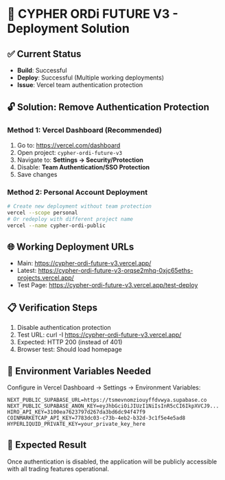 # 🚀 CYPHER ORDi FUTURE V3 - Deployment Solution

## ✅ Current Status
- **Build**: Successful 
- **Deploy**: Successful (Multiple working deployments)
- **Issue**: Vercel team authentication protection

## 🔓 Solution: Remove Authentication Protection

### Method 1: Vercel Dashboard (Recommended)
1. Go to: https://vercel.com/dashboard
2. Open project: `cypher-ordi-future-v3`
3. Navigate to: **Settings → Security/Protection**
4. Disable: **Team Authentication/SSO Protection**
5. Save changes

### Method 2: Personal Account Deployment
```bash
# Create new deployment without team protection
vercel --scope personal
# Or redeploy with different project name
vercel --name cypher-ordi-public
```

## 🌐 Working Deployment URLs
- Main: https://cypher-ordi-future-v3.vercel.app/
- Latest: https://cypher-ordi-future-v3-orqse2mhq-0xjc65eths-projects.vercel.app/
- Test Page: https://cypher-ordi-future-v3.vercel.app/test-deploy

## 📋 Verification Steps
1. Disable authentication protection
2. Test URL: curl -I https://cypher-ordi-future-v3.vercel.app/
3. Expected: HTTP 200 (instead of 401)
4. Browser test: Should load homepage

## 🔧 Environment Variables Needed
Configure in Vercel Dashboard → Settings → Environment Variables:

```env
NEXT_PUBLIC_SUPABASE_URL=https://tsmevnomziouyffdvwya.supabase.co
NEXT_PUBLIC_SUPABASE_ANON_KEY=eyJhbGciOiJIUzI1NiIsInR5cCI6IkpXVCJ9...
HIRO_API_KEY=3100ea7623797d267da3bd6dc94f47f9
COINMARKETCAP_API_KEY=7783dc03-c73b-4eb2-b32d-3c1f5e4e5ad8
HYPERLIQUID_PRIVATE_KEY=your_private_key_here
```

## 🎯 Expected Result
Once authentication is disabled, the application will be publicly accessible with all trading features operational.